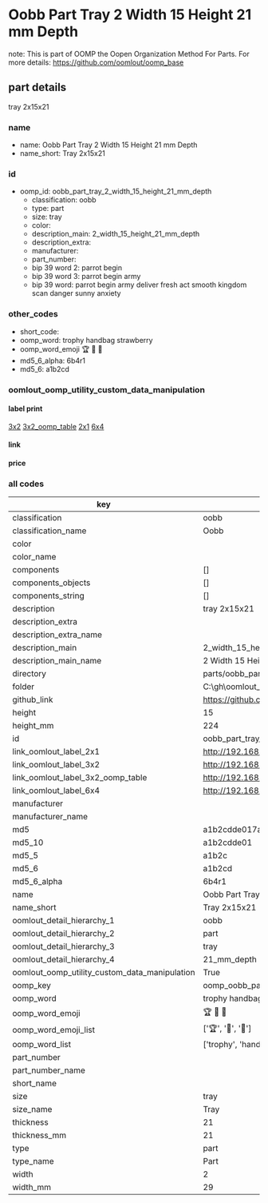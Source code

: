 # Oobb Part Tray 2 Width 15 Height 21 mm Depth  

note: This is part of OOMP the Oopen Organization Method For Parts. For more details: https://github.com/oomlout/oomp_base

##  part details
  



tray 2x15x21



### name
* name: Oobb Part Tray 2 Width 15 Height 21 mm Depth
* name_short: Tray 2x15x21 
### id
* oomp_id: oobb_part_tray_2_width_15_height_21_mm_depth
  * classification: oobb
  * type: part
  * size: tray
  * color: 
  * description_main: 2_width_15_height_21_mm_depth
  * description_extra: 
  * manufacturer: 
  * part_number: 
  * bip 39 word 2: parrot begin
  * bip 39 word 3: parrot begin army
  * bip 39 word: parrot begin army deliver fresh act smooth kingdom scan danger sunny anxiety

### other_codes
* short_code: 
* oomp_word: trophy handbag strawberry
* oomp_word_emoji :trophy: :handbag: :strawberry:
* md5_6_alpha: 6b4r1
* md5_6: a1b2cd






### oomlout_oomp_utility_custom_data_manipulation
#### label print
[3x2](http://192.168.1.245:1112/?label=oomp%206b4r1)
[3x2_oomp_table](http://192.168.1.108:1112/?label=oomp%206b4r1)
[2x1](http://192.168.1.242:1112/?label=oomp%206b4r1)
[6x4](http://192.168.1.55:1112/?label=oomp%206b4r1)    

#### link

                              

#### price







### all codes 
| key | value |  
| --- | --- |  
| classification | oobb |  
| classification_name | Oobb |  
| color |  |  
| color_name |  |  
| components | [] |  
| components_objects | [] |  
| components_string | [] |  
| description | tray 2x15x21 |  
| description_extra |  |  
| description_extra_name |  |  
| description_main | 2_width_15_height_21_mm_depth |  
| description_main_name | 2 Width 15 Height 21 mm Depth |  
| directory | parts/oobb_part_tray_2_width_15_height_21_mm_depth |  
| folder | C:\gh\oomlout_oobb_version_4_generated_parts\parts\oobb_part_tray_2_width_15_height_21_mm_depth |  
| github_link | https://github.com/oomlout/oomlout_oomp_part_src/tree/main/parts/oobb_part_tray_2_width_15_height_21_mm_depth |  
| height | 15 |  
| height_mm | 224 |  
| id | oobb_part_tray_2_width_15_height_21_mm_depth |  
| link_oomlout_label_2x1 | http://192.168.1.242:1112/?label=oomp%206b4r1 |  
| link_oomlout_label_3x2 | http://192.168.1.245:1112/?label=oomp%206b4r1 |  
| link_oomlout_label_3x2_oomp_table | http://192.168.1.108:1112/?label=oomp%206b4r1 |  
| link_oomlout_label_6x4 | http://192.168.1.55:1112/?label=oomp%206b4r1 |  
| manufacturer |  |  
| manufacturer_name |  |  
| md5 | a1b2cdde017ab99c09ae63a018051503 |  
| md5_10 | a1b2cdde01 |  
| md5_5 | a1b2c |  
| md5_6 | a1b2cd |  
| md5_6_alpha | 6b4r1 |  
| name | Oobb Part Tray 2 Width 15 Height 21 mm Depth |  
| name_short | Tray 2x15x21  |  
| oomlout_detail_hierarchy_1 | oobb |  
| oomlout_detail_hierarchy_2 | part |  
| oomlout_detail_hierarchy_3 | tray |  
| oomlout_detail_hierarchy_4 | 21_mm_depth |  
| oomlout_oomp_utility_custom_data_manipulation | True |  
| oomp_key | oomp_oobb_part_tray_2_width_15_height_21_mm_depth |  
| oomp_word | trophy handbag strawberry |  
| oomp_word_emoji | :trophy: :handbag: :strawberry: |  
| oomp_word_emoji_list | [':trophy:', ':handbag:', ':strawberry:'] |  
| oomp_word_list | ['trophy', 'handbag', 'strawberry'] |  
| part_number |  |  
| part_number_name |  |  
| short_name |  |  
| size | tray |  
| size_name | Tray |  
| thickness | 21 |  
| thickness_mm | 21 |  
| type | part |  
| type_name | Part |  
| width | 2 |  
| width_mm | 29 |  
